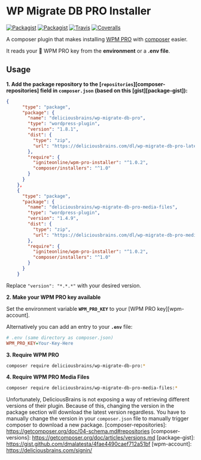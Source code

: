 # WP Migrate DB PRO Installer

[![Packagist](https://img.shields.io/packagist/v/philippbaschke/acf-pro-installer.svg?maxAge=3600)](https://packagist.org/packages/philippbaschke/acf-pro-installer)
[![Packagist](https://img.shields.io/packagist/l/philippbaschke/acf-pro-installer.svg?maxAge=2592000)](https://github.com/PhilippBaschke/acf-pro-installer/blob/master/LICENSE)
[![Travis](https://img.shields.io/travis/PhilippBaschke/acf-pro-installer.svg?maxAge=3600)](https://travis-ci.org/PhilippBaschke/acf-pro-installer)
[![Coveralls](https://img.shields.io/coveralls/PhilippBaschke/acf-pro-installer.svg?maxAge=3600)](https://coveralls.io/github/PhilippBaschke/acf-pro-installer)

A composer plugin that makes installing [WPM PRO] with [composer] easier.

It reads your :key: WPM PRO key from the **environment** or a **.env file**.

[WPM PRO]: hhttps://deliciousbrains.com/wp-migrate-db-pro/
[composer]: https://github.com/composer/composer

## Usage

**1. Add the package repository to the [`repositories`][composer-repositories] field in `composer.json` 
   (based on this [gist][package-gist]):**

```json
{
      "type": "package",
      "package": {
        "name": "deliciousbrains/wp-migrate-db-pro",
        "type": "wordpress-plugin",
        "version": "1.8.1",
        "dist": {
          "type": "zip",
          "url": "https://deliciousbrains.com/dl/wp-migrate-db-pro-latest.zip?"
        },
        "require": {
          "igniteonline/wpm-pro-installer": "^1.0.2",
          "composer/installers": "^1.0"
        }
      }
    },
    {
      "type": "package",
      "package": {
        "name": "deliciousbrains/wp-migrate-db-pro-media-files",
        "type": "wordpress-plugin",
        "version": "1.4.9",
        "dist": {
          "type": "zip",
          "url": "https://deliciousbrains.com/dl/wp-migrate-db-pro-media-files-latest.zip?"
        },
        "require": {
          "igniteonline/wpm-pro-installer": "^1.0.2",
          "composer/installers": "^1.0"
        }
      }
    }
```
Replace `"version": "*.*.*"` with your desired version.

**2. Make your WPM PRO key available**

Set the environment variable **`WPM_PRO_KEY`** to your [WPM PRO key][wpm-account].

Alternatively you can add an entry to your **`.env`** file:

```ini
# .env (same directory as composer.json)
WPM_PRO_KEY=Your-Key-Here
```

**3. Require WPM PRO**

```sh
composer require deliciousbrains/wp-migrate-db-pro:*
```

**4. Require WPM PRO Media Files**

```sh
composer require deliciousbrains/wp-migrate-db-pro-media-files:*
```

Unfortunately, DeliciousBrains is not exposing a way of retrieving different versions of their plugin.
Because of this, changing the version in the package section will download the latest version regardless.
You have to manually change the version in your `composer.json` file to manually trigger composer to download a new package.
[composer-repositories]: https://getcomposer.org/doc/04-schema.md#repositories
[composer-versions]: https://getcomposer.org/doc/articles/versions.md
[package-gist]: https://gist.github.com/dmalatesta/4fae4490caef712a51bf
[wpm-account]: https://deliciousbrains.com/signin/
